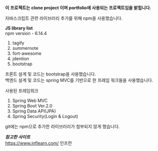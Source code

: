 **이 프로젝트는 clone project 이며 portfolio에 사용되는 프로젝트임을 밝힙니다.**

자바스크립트 관련 라이브러리 추가를 위해 npm을 사용했습니다.<br>

**JS library list** <br>
npm version - 6.14.4 <br>
1. tagify<br>
2. summernote<br>
3. fort-awesome<br>
4. jdention<br>
5. bootstrap<br>

프론트 설계 및 코드는 bootstrap을 사용했습니다.<br>
백엔드 설계 및 코드는 spring MVC를 기반으로 한 프레임 워크들을 사용했습니다.<br>

사용된 프레임워크<br>
1. Spring Web MVC
2. Spring Boot Ver.2.0
3. Spring Data API(JPA)
4. Spring Security(Login & Logout)

git에는 npm으로 추가한 라이브러리가 첨부되지 않게 했습니다.

**_참고한 사이트_**<br>
https://www.inflearn.com/ 인프런